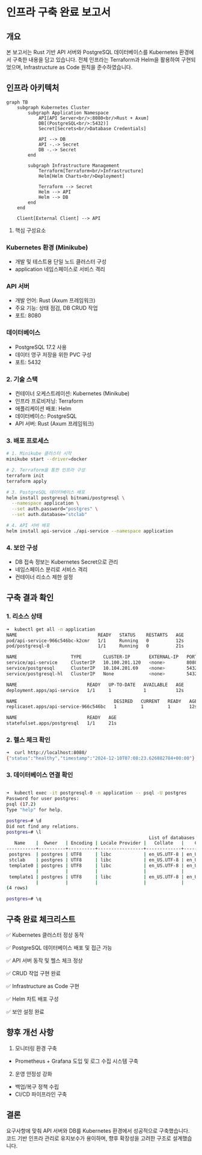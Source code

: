 # 인프라 구축 완료 보고서

## 개요

본 보고서는 Rust 기반 API 서버와 PostgreSQL 데이터베이스를 Kubernetes 환경에서 구축한 내용을 담고 있습니다. 전체 인프라는 Terraform과 Helm을 활용하여 구현되었으며, Infrastructure as Code 원칙을 준수하였습니다.

## 인프라 아키텍처

```mermaid
graph TB
    subgraph Kubernetes Cluster
        subgraph Application Namespace
            API[API Server<br/>:8080<br/>Rust + Axum]
            DB[(PostgreSQL<br/>:5432)]
            Secret[Secrets<br/>Database Credentials]
            
            API --> DB
            API -.-> Secret
            DB -.-> Secret
        end
        
        subgraph Infrastructure Management
            Terraform[Terraform<br/>Infrastructure]
            Helm[Helm Charts<br/>Deployment]
            
            Terraform --> Secret
            Helm --> API
            Helm --> DB
        end
    end

    Client[External Client] --> API
```

1. 핵심 구성요소

### Kubernetes 환경 (Minikube)

- 개발 및 테스트용 단일 노드 클러스터 구성
- application 네임스페이스로 서비스 격리

### API 서버

- 개발 언어: Rust (Axum 프레임워크)
- 주요 기능: 상태 점검, DB CRUD 작업
- 포트: 8080

### 데이터베이스

- PostgreSQL 17.2 사용
- 데이터 영구 저장을 위한 PVC 구성
- 포트: 5432

### 2. 기술 스택

- 컨테이너 오케스트레이션: Kubernetes (Minikube)
- 인프라 프로비저닝: Terraform
- 애플리케이션 배포: Helm
- 데이터베이스: PostgreSQL
- API 서버: Rust (Axum 프레임워크)

### 3. 배포 프로세스

```bash
# 1. Minikube 클러스터 시작
minikube start --driver=docker

# 2. Terraform을 통한 인프라 구성
terraform init
terraform apply

# 3. PostgreSQL 데이터베이스 배포
helm install postgresql bitnami/postgresql \
  --namespace application \
  --set auth.password="postgres" \
  --set auth.database="stclab"

# 4. API 서버 배포
helm install api-service ./api-service --namespace application
```

### 4. 보안 구성

- DB 접속 정보는 Kubernetes Secret으로 관리
- 네임스페이스 분리로 서비스 격리
- 컨테이너 리소스 제한 설정

## 구축 결과 확인

### 1. 리소스 상태

```bash
➜  kubectl get all -n application                                                                                                                                                                           [16:03:33]
NAME                              READY   STATUS    RESTARTS   AGE
pod/api-service-966c546bc-k2cmr   1/1     Running   0          12s
pod/postgresql-0                  1/1     Running   0          21s

NAME                    TYPE        CLUSTER-IP       EXTERNAL-IP   PORT(S)    AGE
service/api-service     ClusterIP   10.100.201.120   <none>        8080/TCP   173m
service/postgresql      ClusterIP   10.104.201.69    <none>        5432/TCP   21s
service/postgresql-hl   ClusterIP   None             <none>        5432/TCP   21s

NAME                          READY   UP-TO-DATE   AVAILABLE   AGE
deployment.apps/api-service   1/1     1            1           12s

NAME                                    DESIRED   CURRENT   READY   AGE
replicaset.apps/api-service-966c546bc   1         1         1       12s

NAME                          READY   AGE
statefulset.apps/postgresql   1/1     21s
```

[]("./리소스_상태.png")

### 2. 헬스 체크 확인

```bash
➜  curl http://localhost:8080/
{"status":"healthy","timestamp":"2024-12-10T07:08:23.626882784+00:00"}
```

[]("./헬스체크.png/")

### 3. 데이터베이스 연결 확인

```bash

➜  kubectl exec -it postgresql-0 -n application -- psql -U postgres                                                                                                                                         [16:03:45]
Password for user postgres:
psql (17.2)
Type "help" for help.

postgres=# \d
Did not find any relations.
postgres=# \l
                                                     List of databases
   Name    |  Owner   | Encoding | Locale Provider |   Collate   |    Ctype    | Locale | ICU Rules |   Access privileges
-----------+----------+----------+-----------------+-------------+-------------+--------+-----------+-----------------------
 postgres  | postgres | UTF8     | libc            | en_US.UTF-8 | en_US.UTF-8 |        |           |
 stclab    | postgres | UTF8     | libc            | en_US.UTF-8 | en_US.UTF-8 |        |           |
 template0 | postgres | UTF8     | libc            | en_US.UTF-8 | en_US.UTF-8 |        |           | =c/postgres          +
           |          |          |                 |             |             |        |           | postgres=CTc/postgres
 template1 | postgres | UTF8     | libc            | en_US.UTF-8 | en_US.UTF-8 |        |           | =c/postgres          +
           |          |          |                 |             |             |        |           | postgres=CTc/postgres
(4 rows)

postgres=# \q

```

[]("./db_connection.png")

## 구축 완료 체크리스트

✅ Kubernetes 클러스터 정상 동작

✅ PostgreSQL 데이터베이스 배포 및 접근 가능

✅ API 서버 동작 및 헬스 체크 정상

✅ CRUD 작업 구현 완료

✅ Infrastructure as Code 구현

✅ Helm 차트 배포 구성

✅ 보안 설정 완료

## 향후 개선 사항

1. 모니터링 환경 구축

- Prometheus + Grafana 도입 및 로그 수집 시스템 구축

2. 운영 안정성 강화

- 백업/복구 정책 수립
- CI/CD 파이프라인 구축

## 결론

요구사항에 맞춰 API 서버와 DB를 Kubernetes 환경에서 성공적으로 구축했습니다. 코드 기반 인프라 관리로 유지보수가 용이하며, 향후 확장성을 고려한 구조로 설계했습니다.
